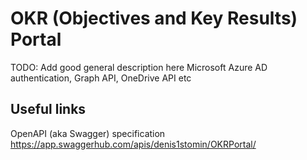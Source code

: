 # OKR (Objectives and Key Results) Portal

TODO: Add good general description here
Microsoft Azure AD authentication, Graph API, OneDrive API etc


## Useful links

OpenAPI (aka Swagger) specification
https://app.swaggerhub.com/apis/denis1stomin/OKRPortal/
